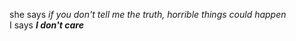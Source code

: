 she says _if you don't tell me the truth, horrible things could happen_ </br>
I says _**I don't care**_

